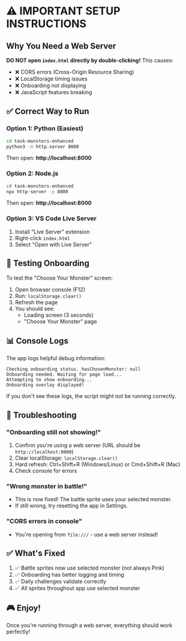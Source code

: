 # ⚠️ IMPORTANT SETUP INSTRUCTIONS

## Why You Need a Web Server

**DO NOT open `index.html` directly by double-clicking!** This causes:
- ❌ CORS errors (Cross-Origin Resource Sharing)
- ❌ LocalStorage timing issues
- ❌ Onboarding not displaying
- ❌ JavaScript features breaking

## ✅ Correct Way to Run

### Option 1: Python (Easiest)
```bash
cd task-monsters-enhanced
python3 -m http.server 8000
```
Then open: **http://localhost:8000**

### Option 2: Node.js
```bash
cd task-monsters-enhanced
npx http-server -p 8000
```
Then open: **http://localhost:8000**

### Option 3: VS Code Live Server
1. Install "Live Server" extension
2. Right-click `index.html`
3. Select "Open with Live Server"

## 🧪 Testing Onboarding

To test the "Choose Your Monster" screen:

1. Open browser console (F12)
2. Run: `localStorage.clear()`
3. Refresh the page
4. You should see:
   - Loading screen (3 seconds)
   - "Choose Your Monster" page

## 📊 Console Logs

The app logs helpful debug information:
```
Checking onboarding status. hasChosenMonster: null
Onboarding needed. Waiting for page load...
Attempting to show onboarding...
Onboarding overlay displayed!
```

If you don't see these logs, the script might not be running correctly.

## 🐛 Troubleshooting

### "Onboarding still not showing!"
1. Confirm you're using a web server (URL should be `http://localhost:8000`)
2. Clear localStorage: `localStorage.clear()`
3. Hard refresh: Ctrl+Shift+R (Windows/Linux) or Cmd+Shift+R (Mac)
4. Check console for errors

### "Wrong monster in battle!"
- This is now fixed! The battle sprite uses your selected monster.
- If still wrong, try resetting the app in Settings.

### "CORS errors in console"
- You're opening from `file:///` - use a web server instead!

## ✅ What's Fixed

1. ✅ Battle sprites now use selected monster (not always Pink)
2. ✅ Onboarding has better logging and timing
3. ✅ Daily challenges validate correctly
4. ✅ All sprites throughout app use selected monster

## 🎮 Enjoy!

Once you're running through a web server, everything should work perfectly!

